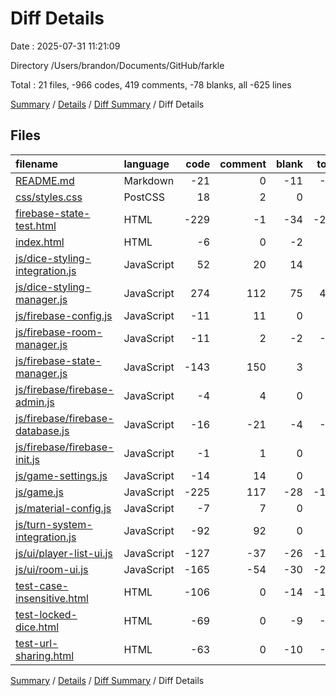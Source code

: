 # Diff Details

Date : 2025-07-31 11:21:09

Directory /Users/brandon/Documents/GitHub/farkle

Total : 21 files,  -966 codes, 419 comments, -78 blanks, all -625 lines

[Summary](results.md) / [Details](details.md) / [Diff Summary](diff.md) / Diff Details

## Files
| filename | language | code | comment | blank | total |
| :--- | :--- | ---: | ---: | ---: | ---: |
| [README.md](/README.md) | Markdown | -21 | 0 | -11 | -32 |
| [css/styles.css](/css/styles.css) | PostCSS | 18 | 2 | 0 | 20 |
| [firebase-state-test.html](/firebase-state-test.html) | HTML | -229 | -1 | -34 | -264 |
| [index.html](/index.html) | HTML | -6 | 0 | -2 | -8 |
| [js/dice-styling-integration.js](/js/dice-styling-integration.js) | JavaScript | 52 | 20 | 14 | 86 |
| [js/dice-styling-manager.js](/js/dice-styling-manager.js) | JavaScript | 274 | 112 | 75 | 461 |
| [js/firebase-config.js](/js/firebase-config.js) | JavaScript | -11 | 11 | 0 | 0 |
| [js/firebase-room-manager.js](/js/firebase-room-manager.js) | JavaScript | -11 | 2 | -2 | -11 |
| [js/firebase-state-manager.js](/js/firebase-state-manager.js) | JavaScript | -143 | 150 | 3 | 10 |
| [js/firebase/firebase-admin.js](/js/firebase/firebase-admin.js) | JavaScript | -4 | 4 | 0 | 0 |
| [js/firebase/firebase-database.js](/js/firebase/firebase-database.js) | JavaScript | -16 | -21 | -4 | -41 |
| [js/firebase/firebase-init.js](/js/firebase/firebase-init.js) | JavaScript | -1 | 1 | 0 | 0 |
| [js/game-settings.js](/js/game-settings.js) | JavaScript | -14 | 14 | 0 | 0 |
| [js/game.js](/js/game.js) | JavaScript | -225 | 117 | -28 | -136 |
| [js/material-config.js](/js/material-config.js) | JavaScript | -7 | 7 | 0 | 0 |
| [js/turn-system-integration.js](/js/turn-system-integration.js) | JavaScript | -92 | 92 | 0 | 0 |
| [js/ui/player-list-ui.js](/js/ui/player-list-ui.js) | JavaScript | -127 | -37 | -26 | -190 |
| [js/ui/room-ui.js](/js/ui/room-ui.js) | JavaScript | -165 | -54 | -30 | -249 |
| [test-case-insensitive.html](/test-case-insensitive.html) | HTML | -106 | 0 | -14 | -120 |
| [test-locked-dice.html](/test-locked-dice.html) | HTML | -69 | 0 | -9 | -78 |
| [test-url-sharing.html](/test-url-sharing.html) | HTML | -63 | 0 | -10 | -73 |

[Summary](results.md) / [Details](details.md) / [Diff Summary](diff.md) / Diff Details